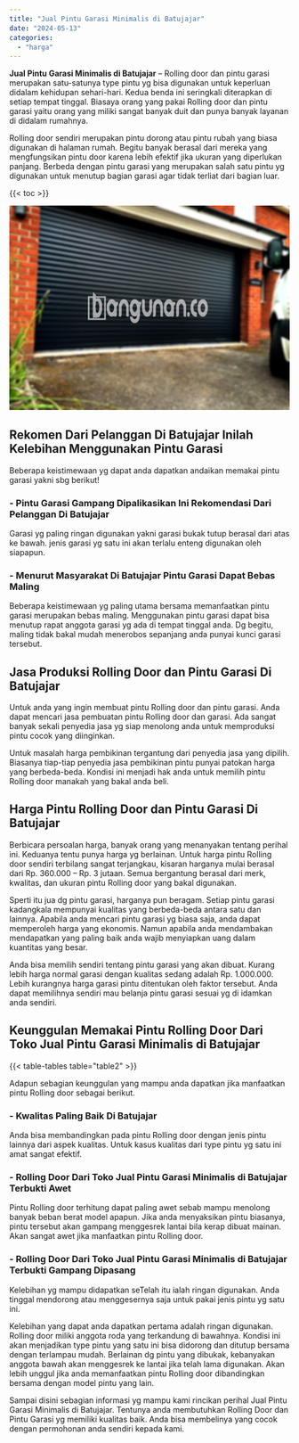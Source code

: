 ```yaml
---
title: "Jual Pintu Garasi Minimalis di Batujajar"
date: "2024-05-13"
categories: 
  - "harga"
---
```


**Jual Pintu Garasi Minimalis di Batujajar** – Rolling door dan pintu garasi merupakan satu-satunya type pintu yg bisa digunakan untuk keperluan didalam kehidupan sehari-hari. Kedua benda ini seringkali diterapkan di setiap tempat tinggal. Biasaya orang yang pakai Rolling door dan pintu garasi yaitu orang yang miliki sangat banyak duit dan punya banyak layanan di didalam rumahnya.

Rolling door sendiri merupakan pintu dorong atau pintu rubah yang biasa digunakan di halaman rumah. Begitu banyak berasal dari mereka yang mengfungsikan pintu door karena lebih efektif jika ukuran yang diperlukan panjang. Berbeda dengan pintu garasi yang merupakan salah satu pintu yg digunakan untuk menutup bagian garasi agar tidak terliat dari bagian luar.

{{< toc >}}

![Jual Pintu Garasi Minimalis di Batujajar](/images/pintu-garasi-29.png)

## Rekomen Dari Pelanggan Di Batujajar Inilah Kelebihan Menggunakan Pintu Garasi

Beberapa keistimewaan yg dapat anda dapatkan andaikan memakai pintu garasi yakni sbg berikut!

### \- Pintu Garasi Gampang Dipalikasikan Ini Rekomendasi Dari Pelanggan Di Batujajar

Garasi yg paling ringan digunakan yakni garasi bukak tutup berasal dari atas ke bawah. jenis garasi yg satu ini akan terlalu enteng digunakan oleh siapapun.

### \- Menurut Masyarakat Di Batujajar Pintu Garasi Dapat Bebas Maling

Beberapa keistimewaan yg paling utama bersama memanfaatkan pintu garasi merupakan bebas maling. Menggunakan pintu garasi dapat bisa menutup rapat anggota garasi yg ada di tempat tinggal anda. Dg begitu, maling tidak bakal mudah menerobos sepanjang anda punyai kunci garasi tersebut.

## Jasa Produksi Rolling Door dan Pintu Garasi Di Batujajar

Untuk anda yang ingin membuat pintu Rolling door dan pintu garasi. Anda dapat mencari jasa pembuatan pintu Rolling door dan garasi. Ada sangat banyak sekali penyedia jasa yg siap menolong anda untuk memproduksi pintu cocok yang diinginkan.

Untuk masalah harga pembikinan tergantung dari penyedia jasa yang dipilih. Biasanya tiap-tiap penyedia jasa pembikinan pintu punyai patokan harga yang berbeda-beda. Kondisi ini menjadi hak anda untuk memilih pintu Rolling door manakah yang bakal anda beli.

## Harga Pintu Rolling Door dan Pintu Garasi Di Batujajar

Berbicara persoalan harga, banyak orang yang menanyakan tentang perihal ini. Keduanya tentu punya harga yg berlainan. Untuk harga pintu Rolling door sendiri terbilang sangat terjangkau, kisaran harganya mulai berasal dari Rp. 360.000 – Rp. 3 jutaan. Semua bergantung berasal dari merk, kwalitas, dan ukuran pintu Rolling door yang bakal digunakan.

Sperti itu jua dg pintu garasi, harganya pun beragam. Setiap pintu garasi kadangkala mempunyai kualitas yang berbeda-beda antara satu dan lainnya. Apabila anda mencari pintu garasi yg biasa saja, anda dapat memperoleh harga yang ekonomis. Namun apabila anda mendambakan mendapatkan yang paling baik anda wajib menyiapkan uang dalam kuantitas yang besar.

Anda bisa memilih sendiri tentang pintu garasi yang akan dibuat. Kurang lebih harga normal garasi dengan kualitas sedang adalah Rp. 1.000.000. Lebih kurangnya harga garasi pintu ditentukan oleh faktor tersebut. Anda dapat memilihnya sendiri mau belanja pintu garasi sesuai yg di idamkan anda sendiri.

## Keunggulan Memakai Pintu Rolling Door Dari Toko Jual Pintu Garasi Minimalis di Batujajar

{{< table-tables table="table2" >}}

Adapun sebagian keunggulan yang mampu anda dapatkan jika manfaatkan pintu Rolling door sebagai berikut.

### \- Kwalitas Paling Baik Di Batujajar

Anda bisa membandingkan pada pintu Rolling door dengan jenis pintu lainnya dari aspek kualitas. Untuk kasus kualitas dari type pintu yg satu ini amat sangat efektif.

### \- Rolling Door Dari Toko Jual Pintu Garasi Minimalis di Batujajar Terbukti Awet

Pintu Rolling door terhitung dapat paling awet sebab mampu menolong banyak beban berat model apapun. Jika anda menyaksikan pintu biasanya, pintu tersebut akan gampang menggesrek lantai bila kerap dibuat mainan. Akan sangat awet jika manfaatkan pintu Rolling door.

### \- Rolling Door Dari Toko Jual Pintu Garasi Minimalis di Batujajar Terbukti Gampang Dipasang

Kelebihan yg mampu didapatkan seTelah itu ialah ringan digunakan. Anda tinggal mendorong atau menggesernya saja untuk pakai jenis pintu yg satu ini.

Kelebihan yang dapat anda dapatkan pertama adalah ringan digunakan. Rolling door miliki anggota roda yang terkandung di bawahnya. Kondisi ini akan menjadikan type pintu yang satu ini bisa didorong dan ditutup bersama dengan terlampau mudah. Berlainan dg pintu yang dibukak, kebanyakan anggota bawah akan menggesrek ke lantai jika telah lama digunakan. Akan lebih unggul jika anda memanfaatkan pintu Rolling door dibandingkan bersama dengan model pintu yang lain.

Sampai disini sebagian informasi yg mampu kami rincikan perihal Jual Pintu Garasi Minimalis di Batujajar. Tentunya anda membutuhkan Rolling Door dan Pintu Garasi yg memiliki kualitas baik. Anda bisa membelinya yang cocok dengan permohonan anda sendiri kepada kami.
